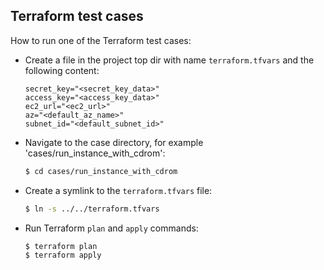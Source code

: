## Terraform test cases

How to run one of the Terraform test cases:

* Create a file in the project top dir with name `terraform.tfvars` and the following content:
  ```hcl
  secret_key="<secret_key_data>"
  access_key="<access_key_data>"
  ec2_url="<ec2_url>"
  az="<default_az_name>"
  subnet_id="<default_subnet_id>"
  ```
* Navigate to the case directory, for example 'cases/run_instance_with_cdrom':
  ```sh
  $ cd cases/run_instance_with_cdrom
  ```
* Create a symlink to the `terraform.tfvars` file:
  ```sh
  $ ln -s ../../terraform.tfvars
  ```
* Run Terraform `plan` and `apply` commands:
  ```sh
  $ terraform plan
  $ terraform apply
  ```
